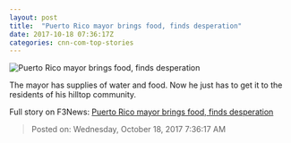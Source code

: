 ```yaml
---
layout: post
title:  "Puerto Rico mayor brings food, finds desperation"
date: 2017-10-18 07:36:17Z
categories: cnn-com-top-stories
---
```


![Puerto Rico mayor brings food, finds desperation](http://cdn.cnn.com/cnnnext/dam/assets/171017211749-aguas-buenas-resident-needs-help-super-tease.jpg)

The mayor has supplies of water and food. Now he just has to get it to the residents of his hilltop community.


Full story on F3News: [Puerto Rico mayor brings food, finds desperation](http://www.f3nws.com/n/Xf43KH)

> Posted on: Wednesday, October 18, 2017 7:36:17 AM
